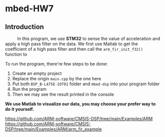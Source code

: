 # mbed-HW7

## Introduction

&nbsp;&nbsp;&nbsp;&nbsp;&nbsp;&nbsp;&nbsp;&nbsp;&nbsp;
In this program, we use **STM32** to sense the value of acceleration and apply a high pass filter on the data. We first use Matlab to get the coefficient of a high pass filter and then call the ```arm_fir_init_f32()``` function to 

To run the program, there're few steps to be done:
1. Create an empty project
2. Replace the origin ```main.cpp``` by the one here
3. Put both ```BSP_B-L475E-IOT01``` folder and ```mbed-dsp``` into your program folder
4. Run the program
5. Then we may see the result printed in the console


**We use Matlab to visualize our data, you may choose your prefer way to do it yourself.**


https://github.com/ARM-software/CMSIS-DSP/tree/main/Examples/ARM
https://github.com/ARM-software/CMSIS-DSP/tree/main/Examples/ARM/arm_fir_example
